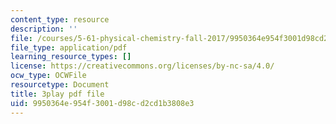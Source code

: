 ```yaml
---
content_type: resource
description: ''
file: /courses/5-61-physical-chemistry-fall-2017/9950364e954f3001d98cd2cd1b3808e3_YKfoSx16mXk.pdf
file_type: application/pdf
learning_resource_types: []
license: https://creativecommons.org/licenses/by-nc-sa/4.0/
ocw_type: OCWFile
resourcetype: Document
title: 3play pdf file
uid: 9950364e-954f-3001-d98c-d2cd1b3808e3
---
```

